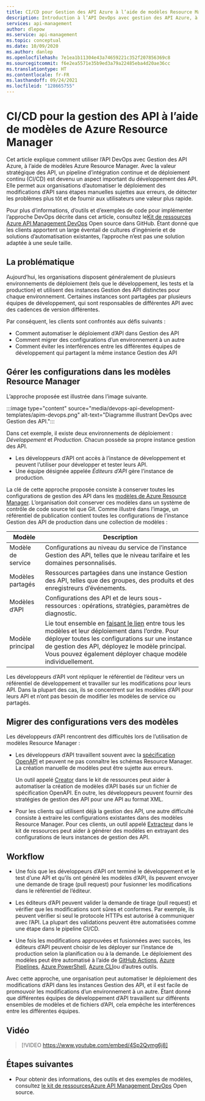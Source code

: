 ```yaml
---
title: CI/CD pour Gestion des API Azure à l’aide de modèles Resource Manager
description: Introduction à l’API DevOps avec gestion des API Azure, à l’aide de modèles de Azure Resource Manager pour gérer les déploiements d’API dans un pipeline CI/CD
services: api-management
author: dlepow
ms.service: api-management
ms.topic: conceptual
ms.date: 10/09/2020
ms.author: danlep
ms.openlocfilehash: 7e1ea1b11304e43a74659221c352f207856369c8
ms.sourcegitcommit: f6e2ea5571e35b9ed3a79a22485eba4d20ae36cc
ms.translationtype: HT
ms.contentlocale: fr-FR
ms.lasthandoff: 09/24/2021
ms.locfileid: "128665755"
---
```

# <a name="cicd-for-api-management-using-azure-resource-manager-templates"></a>CI/CD pour la gestion des API à l’aide de modèles de Azure Resource Manager

Cet article explique comment utiliser l’API DevOps avec Gestion des API Azure, à l’aide de modèles Azure Resource Manager. Avec la valeur stratégique des API, un pipeline d’intégration continue et de déploiement continu (CI/CD) est devenu un aspect important du développement des API. Elle permet aux organisations d’automatiser le déploiement des modifications d’API sans étapes manuelles sujettes aux erreurs, de détecter les problèmes plus tôt et de fournir aux utilisateurs une valeur plus rapide. 

Pour plus d’informations, d’outils et d’exemples de code pour implémenter l’approche DevOps décrite dans cet article, consultez le[Kit de ressources Azure API Management DevOps](https://github.com/Azure/azure-api-management-devops-resource-kit) Open source dans GitHub. Étant donné que les clients apportent un large éventail de cultures d’ingénierie et de solutions d’automatisation existantes, l’approche n’est pas une solution adaptée à une seule taille.

## <a name="the-problem"></a>La problématique

Aujourd’hui, les organisations disposent généralement de plusieurs environnements de déploiement (tels que le développement, les tests et la production) et utilisent des instances Gestion des API distinctes pour chaque environnement. Certaines instances sont partagées par plusieurs équipes de développement, qui sont responsables de différentes API avec des cadences de version différentes.

Par conséquent, les clients sont confrontés aux défis suivants :

* Comment automatiser le déploiement d’API dans Gestion des API
* Comment migrer des configurations d’un environnement à un autre
* Comment éviter les interférences entre les différentes équipes de développement qui partagent la même instance Gestion des API

## <a name="manage-configurations-in-resource-manager-templates"></a>Gérer les configurations dans les modèles Resource Manager

L’approche proposée est illustrée dans l’image suivante. 

:::image type="content" source="media/devops-api-development-templates/apim-devops.png" alt-text="Diagramme illustrant DevOps avec Gestion des API.":::

Dans cet exemple, il existe deux environnements de déploiement : *Développement* et *Production*. Chacun possède sa propre instance gestion des API. 

* Les développeurs d’API ont accès à l’instance de développement et peuvent l’utiliser pour développer et tester leurs API. 
* Une équipe désignée appelée *Éditeurs d’API* gère l’instance de production.

La clé de cette approche proposée consiste à conserver toutes les configurations de gestion des API dans les [modèles de Azure Resource Manager](../azure-resource-manager/templates/syntax.md). L’organisation doit conserver ces modèles dans un système de contrôle de code source tel que Git. Comme illustré dans l’image, un référentiel de publication contient toutes les configurations de l’instance Gestion des API de production dans une collection de modèles :

|Modèle  |Description  |
|---------|---------|
|Modèle de service     | Configurations au niveau du service de l’instance Gestion des API, telles que le niveau tarifaire et les domaines personnalisés.         |
|Modèles partagés     |  Ressources partagées dans une instance Gestion des API, telles que des groupes, des produits et des enregistreurs d’événements.    |
|Modèles d’API     |  Configurations des API et de leurs sous-ressources : opérations, stratégies, paramètres de diagnostic.        |
|Modèle principal     |   Lie tout ensemble en [faisant le lien](../azure-resource-manager/templates/linked-templates.md) entre tous les modèles et leur déploiement dans l’ordre. Pour déployer toutes les configurations sur une instance de gestion des API, déployez le modèle principal. Vous pouvez également déployer chaque modèle individuellement.       |

Les développeurs d’API vont répliquer le référentiel de l’éditeur vers un référentiel de développement et travailler sur les modifications pour leurs API. Dans la plupart des cas, ils se concentrent sur les modèles d’API pour leurs API et n’ont pas besoin de modifier les modèles de service ou partagés.

## <a name="migrate-configurations-to-templates"></a>Migrer des configurations vers des modèles
Les développeurs d’API rencontrent des difficultés lors de l’utilisation de modèles Resource Manager :

* Les développeurs d’API travaillent souvent avec la [spécification OpenAPI](https://github.com/OAI/OpenAPI-Specification) et peuvent ne pas connaître les schémas Resource Manager. La création manuelle de modèles peut être sujette aux erreurs. 

   Un outil appelé [Creator](https://github.com/Azure/azure-api-management-devops-resource-kit/blob/master/src/APIM_ARMTemplate/README.md#Creator) dans le kit de ressources peut aider à automatiser la création de modèles d’API basés sur un fichier de spécification OpenAPI. En outre, les développeurs peuvent fournir des stratégies de gestion des API pour une API au format XML. 

* Pour les clients qui utilisent déjà la gestion des API, une autre difficulté consiste à extraire les configurations existantes dans des modèles Resource Manager. Pour ces clients, un outil appelé [Extracteur](https://github.com/Azure/azure-api-management-devops-resource-kit/blob/master/src/APIM_ARMTemplate/README.md#extractor) dans le kit de ressources peut aider à générer des modèles en extrayant des configurations de leurs instances de gestion des API.  

## <a name="workflow"></a>Workflow

* Une fois que les développeurs d’API ont terminé le développement et le test d’une API et qu’ils ont généré les modèles d’API, ils peuvent envoyer une demande de tirage (pull request) pour fusionner les modifications dans le référentiel de l’éditeur. 

* Les éditeurs d’API peuvent valider la demande de tirage (pull request) et vérifier que les modifications sont sûres et conformes. Par exemple, ils peuvent vérifier si seul le protocole HTTPs est autorisé à communiquer avec l’API. La plupart des validations peuvent être automatisées comme une étape dans le pipeline CI/CD.

* Une fois les modifications approuvées et fusionnées avec succès, les éditeurs d’API peuvent choisir de les déployer sur l’instance de production selon la planification ou à la demande. Le déploiement des modèles peut être automatisé à l’aide de [GitHub Actions](https://docs.github.com/en/actions), [Azure Pipelines](/azure/devops/pipelines), [Azure PowerShell](../azure-resource-manager/templates/deploy-powershell.md), [Azure CLI](../azure-resource-manager/templates/deploy-cli.md)ou d’autres outils.


Avec cette approche, une organisation peut automatiser le déploiement des modifications d’API dans les instances Gestion des API, et il est facile de promouvoir les modifications d’un environnement à un autre. Étant donné que différentes équipes de développement d’API travaillent sur différents ensembles de modèles et de fichiers d’API, cela empêche les interférences entre les différentes équipes.

## <a name="video"></a>Vidéo

> [!VIDEO https://www.youtube.com/embed/4Sp2Qvmg6j8]

## <a name="next-steps"></a>Étapes suivantes

- Pour obtenir des informations, des outils et des exemples de modèles, consultez [ le kit de ressourcesAzure API Management DevOps](https://github.com/Azure/azure-api-management-devops-resource-kit) Open source.
